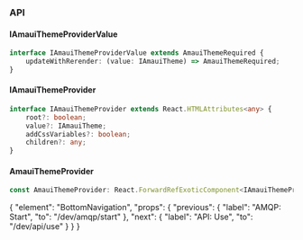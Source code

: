 

### API

#### IAmauiThemeProviderValue

```ts
interface IAmauiThemeProviderValue extends AmauiThemeRequired {
    updateWithRerender: (value: IAmauiTheme) => AmauiThemeRequired;
}
```

#### IAmauiThemeProvider

```ts
interface IAmauiThemeProvider extends React.HTMLAttributes<any> {
    root?: boolean;
    value?: IAmauiTheme;
    addCssVariables?: boolean;
    children?: any;
}
```

#### AmauiThemeProvider

```ts
const AmauiThemeProvider: React.ForwardRefExoticComponent<IAmauiThemeProvider & React.RefAttributes<unknown>>;
```


{
  "element": "BottomNavigation",
  "props": {
    "previous": {
      "label": "AMQP: Start",
      "to": "/dev/amqp/start"
    },
    "next": {
      "label": "API: Use",
      "to": "/dev/api/use"
    }
  }
}